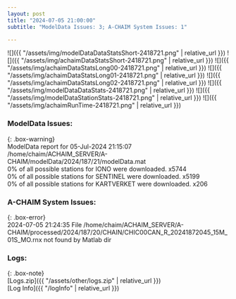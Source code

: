 ```yaml
---
layout: post
title: "2024-07-05 21:00:00"
subtitle: "ModelData Issues: 3; A-CHAIM System Issues: 1"

---
```


![]({{ "/assets/img/modelDataDataStatsShort-2418721.png" | relative_url }})
![]({{ "/assets/img/achaimDataStatsShort-2418721.png" | relative_url }})
![]({{ "/assets/img/achaimDataStatsLong00-2418721.png" | relative_url }})
![]({{ "/assets/img/achaimDataStatsLong01-2418721.png" | relative_url }})
![]({{ "/assets/img/achaimDataStatsLong02-2418721.png" | relative_url }})
![]({{ "/assets/img/modelDataDataStats-2418721.png" | relative_url }})
![]({{ "/assets/img/modelDataStationStats-2418721.png" | relative_url }})
![]({{ "/assets/img/achaimRunTime-2418721.png" | relative_url }})


### ModelData Issues:  
  
{: .box-warning}  
 ModelData report for 05-Jul-2024 21:15:07   
 /home/chaim/ACHAIM_SERVER/A-CHAIM/modelData/2024/187/21/modelData.mat   
 0% of all possible stations for IONO were downloaded. x5744   
 0% of all possible stations for SENTINEL were downloaded. x5199   
 0% of all possible stations for KARTVERKET were downloaded. x206   
  
### A-CHAIM System Issues:  
  
{: .box-error}  
2024-07-05 21:24:35 File /home/chaim/ACHAIM_SERVER/A-CHAIM/processed/2024/187/20/CHAIN/CHIC00CAN_R_20241872045_15M_01S_MO.rnx not found by Matlab dir  

### Logs:  
  
{: .box-note}  
[Logs.zip]({{ "/assets/other/logs.zip" | relative_url }})  
[Log Info]({{ "/logInfo" | relative_url }})  
